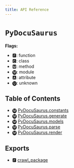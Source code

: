 ```yaml
---
title: API Reference
---
```



# `PyDocuSaurus`

**Flags:**
- 🅵: function
- 🅲: class
- 🅼: method
- 🅜: module
- 🅰: attribute
- 🅤: unknown


## Table of Contents

- 🅜 [PyDocuSaurus.constants](./constants)
- 🅜 [PyDocuSaurus.generate](./generate)
- 🅜 [PyDocuSaurus.models](./models)
- 🅜 [PyDocuSaurus.parse](./parse)
- 🅜 [PyDocuSaurus.render](./render)




## Exports

- 🅵 [crawl\_package](generate#🅵-crawl_package)
